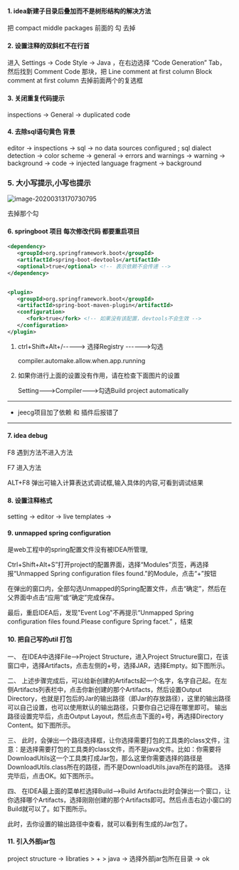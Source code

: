 #### 1. idea新建子目录后叠加而不是树形结构的解决方法

把 compact middle packages 前面的 勾 去掉

#### 2. 设置注释的双斜杠不在行首

进入 Settings -> Code Style -> Java ，在右边选择 “Code Generation” Tab，然后找到 Comment Code 那块，把
	Line comment at first column
	Block comment at first column
	去掉前面两个的复选框

#### 3. 关闭重复代码提示

inspections -> General -> duplicated code

#### 4. 去除sql语句黄色 背景

editor -> inspections -> sql -> no data sources configured ; sql dialect detection
		   -> color scheme -> general -> errors and warnings -> warning -> background
									  -> code -> injected language fragment -> background 

### 5. 大小写提示,小写也提示

![image-20200313170730795](G:\IDEA使用\idea-study\image\image-20200313170730795.png)

去掉那个勾



#### 6. springboot 项目 每次修改代码 都要重启项目 



```xml
<dependency>
   <groupId>org.springframework.boot</groupId>
   <artifactId>spring-boot-devtools</artifactId>
   <optional>true</optional> <!-- 表示依赖不会传递 -->
</dependency>


<plugin>
   <groupId>org.springframework.boot</groupId>
   <artifactId>spring-boot-maven-plugin</artifactId>
   <configuration>
      <fork>true</fork> <!-- 如果没有该配置，devtools不会生效 -->
   </configuration>
</plugin>
```

1. ctrl+Shift+Alt+/-----> 选择Registry ------>勾选

   

   compiler.automake.allow.when.app.running

2. 如果你进行上面的设置没有作用，请在检查下面图片的设置

   Setting--->Compiler--->勾选Build project automatically

---

- jeecg项目加了依赖 和 插件后报错了

---

#### 7. idea debug

F8 遇到方法不进入方法

F7 进入方法

ALT+F8 弹出可输入计算表达式调试框,输入具体的内容,可看到调试结果



#### 8. 设置注释格式

setting -> editor -> live templates -> 



#### 9. unmapped spring configuration



是web工程中的spring配置文件没有被IDEA所管理,

Ctrl+Shift+Alt+S”打开project的配置界面，选择“Modules”页签，再选择报“Unmapped Spring configuration files found.”的Module，点击“+”按钮



在弹出的窗口内，全部勾选Unmapped的Spring配置文件，点击“确定”，然后在父界面中点击“应用”或“确定”完成保存。

最后，重启IDEA后，发现"Event Log"不再提示“Unmapped Spring configuration files found.Please configure Spring facet.” ，结束



#### 10. 把自己写的util 打包

一、
在IDEA中选择File–>Project Structure，进入Project Structure窗口，在该窗口中，选择Artifacts，点击左侧的+号，选择JAR，选择Empty。如下图所示。

二、
上述步骤完成后，可以给新创建的Artifacts起一个名字，名字自己起。在左侧Artifacts列表栏中，点击你新创建的那个Artifacts，然后设置Output Directory，也就是打包后的Jar的输出路径（即Jar的存放路径），这里的输出路径可以自己设置，也可以使用默认的输出路径，只要你自己记得在哪里即可。
输出路径设置完毕后，点击Output Layout，然后点击下面的+号，再选择Directory Content。如下图所示。

三、
此时，会弹出一个路径选择框，让你选择需要打包的工具类的class文件，注意：是选择需要打包的工具类的class文件，而不是java文件。比如：你需要将DownloadUtils这一个工具类打成Jar包，那么这里你需要选择的路径是DownloadUtils.class所在的路径，而不是DownloadUtils.java所在的路径。
选择完毕后，点击OK。如下图所示。

四、
在IDEA最上面的菜单栏选择Build–>Build Artifacts此时会弹出一个窗口，让你选择哪个Artifacts，选择刚刚创建的那个Artifacts即可。然后点击右边小窗口的Build就可以了。如下图所示。

此时，去你设置的输出路径中查看，就可以看到有生成的Jar包了。





#### 11. 引入外部jar包

project structure -> libraties > + > java -> 选择外部jar包所在目录 -> ok